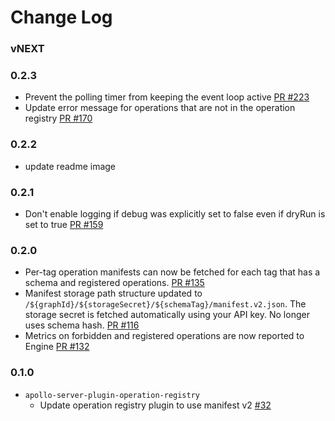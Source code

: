 # Change Log

### vNEXT

### 0.2.3

- Prevent the polling timer from keeping the event loop active [PR #223](https://github.com/apollographql/apollo-platform-commercial/pull/223)
- Update error message for operations that are not in the operation registry [PR #170](https://github.com/apollographql/apollo-platform-commercial/pull/170)

### 0.2.2

- update readme image

### 0.2.1

- Don't enable logging if debug was explicitly set to false even if dryRun is set to true [PR #159](https://github.com/apollographql/apollo-platform-commercial/pull/159)

### 0.2.0

- Per-tag operation manifests can now be fetched for each tag that has a schema and registered operations. [PR #135](https://github.com/apollographql/apollo-platform-commercial/pull/135)
- Manifest storage path structure updated to `/${graphId}/${storageSecret}/${schemaTag}/manifest.v2.json`. The storage secret is fetched automatically using your API key. No longer uses schema hash. [PR #116](https://github.com/apollographql/apollo-platform-commercial/pull/116)
- Metrics on forbidden and registered operations are now reported to Engine [PR #132](https://github.com/apollographql/apollo-platform-commercial/pull/132)

### 0.1.0

- `apollo-server-plugin-operation-registry`
  - Update operation registry plugin to use manifest v2 [#32](https://github.com/apollographql/apollo-platform-commercial/pull/32)
